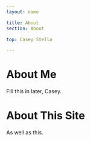 ```yaml
---
layout: name

title: About
section: About

top: Casey Stella

---
```


About Me
========

Fill this in later, Casey.

About This Site
===============

As well as this.
